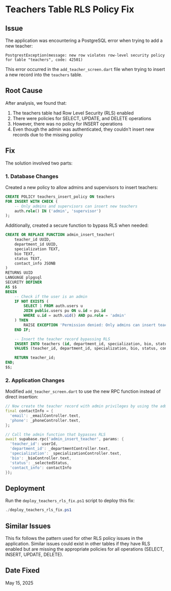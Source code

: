 # Teachers Table RLS Policy Fix

## Issue

The application was encountering a PostgreSQL error when trying to add a new teacher:
```
PostgrestException(message: new row violates row-level security policy for table "teachers", code: 42501)
```

This error occurred in the `add_teacher_screen.dart` file when trying to insert a new record into the `teachers` table.

## Root Cause

After analysis, we found that:

1. The teachers table had Row Level Security (RLS) enabled
2. There were policies for SELECT, UPDATE, and DELETE operations
3. However, there was no policy for INSERT operations
4. Even though the admin was authenticated, they couldn't insert new records due to the missing policy

## Fix

The solution involved two parts:

### 1. Database Changes

Created a new policy to allow admins and supervisors to insert teachers:

```sql
CREATE POLICY teachers_insert_policy ON teachers 
FOR INSERT WITH CHECK (
    -- Only admins and supervisors can insert new teachers
    auth.role() IN ('admin', 'supervisor')
);
```

Additionally, created a secure function to bypass RLS when needed:

```sql
CREATE OR REPLACE FUNCTION admin_insert_teacher(
    teacher_id UUID,
    department_id UUID,
    specialization TEXT,
    bio TEXT, 
    status TEXT,
    contact_info JSONB
)
RETURNS UUID
LANGUAGE plpgsql
SECURITY DEFINER
AS $$
BEGIN
    -- Check if the user is an admin
    IF NOT EXISTS (
        SELECT 1 FROM auth.users u 
        JOIN public.users pu ON u.id = pu.id 
        WHERE u.id = auth.uid() AND pu.role = 'admin'
    ) THEN
        RAISE EXCEPTION 'Permission denied: Only admins can insert teachers';
    END IF;

    -- Insert the teacher record bypassing RLS
    INSERT INTO teachers (id, department_id, specialization, bio, status, contact_info)
    VALUES (teacher_id, department_id, specialization, bio, status, contact_info);

    RETURN teacher_id;
END;
$$;
```

### 2. Application Changes

Modified `add_teacher_screen.dart` to use the new RPC function instead of direct insertion:

```dart
// Now create the teacher record with admin privileges by using the admin_insert_teacher RPC function
final contactInfo = {
  'email': _emailController.text,
  'phone': _phoneController.text,
};

// Call the admin function that bypasses RLS
await supabase.rpc('admin_insert_teacher', params: {
  'teacher_id': userId,
  'department_id': _departmentController.text,
  'specialization': _specializationController.text,
  'bio': _bioController.text,
  'status': _selectedStatus,
  'contact_info': contactInfo
});
```

## Deployment

Run the `deploy_teachers_rls_fix.ps1` script to deploy this fix:

```powershell
./deploy_teachers_rls_fix.ps1
```

## Similar Issues

This fix follows the pattern used for other RLS policy issues in the application. Similar issues could exist in other tables if they have RLS enabled but are missing the appropriate policies for all operations (SELECT, INSERT, UPDATE, DELETE).

## Date Fixed

May 15, 2025
